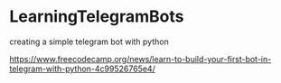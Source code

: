 # LearningTelegramBots
creating a simple telegram bot with python

https://www.freecodecamp.org/news/learn-to-build-your-first-bot-in-telegram-with-python-4c99526765e4/
